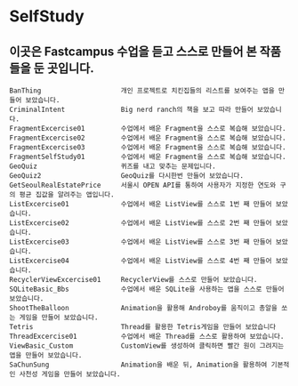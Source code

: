 # SelfStudy
## 이곳은 Fastcampus 수업을 듣고 스스로 만들어 본 작품들을 둔 곳입니다.

	BanThing					개인 프로젝트로 치킨집들의 리스트를 보여주는 앱을 만들어 보았습니다.
 	CriminalIntent 				Big nerd ranch의 책을 보고 따라 만들어 보았습니다.
	FragmentExcercise01			수업에서 배운 Fragment을 스스로 복습해 보았습니다.
	FragmentExcercise02			수업에서 배운 Fragment을 스스로 복습해 보았습니다.
	FragmentExcercise03			수업에서 배운 Fragment을 스스로 복습해 보았습니다.
	FragmentSelfStudy01 		수업에서 배운 Fragment을 스스로 복습해 보았습니다.
	GeoQuiz 					퀴즈를 내고 맞추는 문제입니다.
	GeoQuiz2 					GeoQuiz를 다시한번 만들어 보았습니다.
	GetSeoulRealEstatePrice		서울시 OPEN API를 통하여 사용자가 지정한 연도와 구의 평균 집값을 알려주는 앱입니다.
	ListExcercise01 			수업에서 배운 ListView를 스스로 1번 째 만들어 보았습니다.
	ListExcercise02 			수업에서 배운 ListView를 스스로 2번 째 만들어 보았습니다.
	ListExcercise03 			수업에서 배운 ListView를 스스로 3번 째 만들어 보았습니다.
	ListExcercise04 			수업에서 배운 ListView를 스스로 4번 째 만들어 보았습니다.
	RecyclerViewExcercise01		RecyclerView를 스스로 만들어 보았습니다.
	SQLiteBasic_Bbs				수업에서 배운 SQLite을 사용하는 앱을 스스로 만들어 보았습니다.
	ShootTheBalloon				Animation을 활용해 Androboy를 움직이고 총알을 쏘는 게임을 만들어 보았습니다.
	Tetris						Thread를 활용한 Tetris게임을 만들어 보았습니다
	ThreadExcercise01			수업에서 배운 Thread를 스스로 활용하여 보았습니다.
	ViewBasic_Custom			CustomView를 생성하여 클릭하면 빨간 원이 그려지는 앱을 만들어 보았습니다.
	SaChunSung 					Animation을 배운 뒤, Animation을 활용하여 기본적인 사천성 게임을 만들어 보았습니다.
